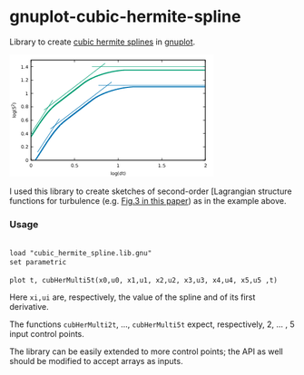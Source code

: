 # gnuplot-cubic-hermite-spline

Library to create [cubic hermite splines](https://en.wikipedia.org/wiki/Cubic_Hermite_spline) in [gnuplot](http://www.gnuplot.info/). 

![Lagrangian Structure Function](example-lagrangian-structure-function.png)

I used this library to create sketches of second-order [Lagrangian structure functions for turbulence (e.g. [Fig.3 in this paper](https://pure.tue.nl/ws/files/3141669/Metis218551.pdf)) as in the example above.


### Usage 

```gnuplot

load "cubic_hermite_spline.lib.gnu"
set parametric

plot t, cubHerMulti5t(x0,u0, x1,u1, x2,u2, x3,u3, x4,u4, x5,u5 ,t)

```

Here `xi,ui` are, respectively, the value of the spline and of its first derivative.

The functions `cubHerMulti2t`, ..., `cubHerMulti5t` expect, respectively, 2, ... , 5 input control points.

The library can be easily extended to more control points; the API as well should be modified to accept arrays as inputs.

